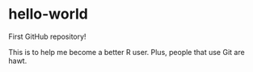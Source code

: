 hello-world
===========

First GitHub repository!

This is to help me become a better R user.
Plus, people that use Git are hawt.
